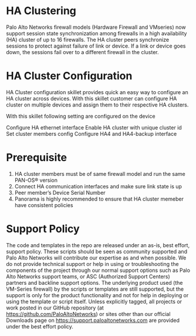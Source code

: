 # HA Clustering

Palo Alto Networks firewall models (Hardware Firewall and VMseries) now support session state synchronization among firewalls
in a high availability (HA) cluster of up to 16 firewalls. The HA cluster peers synchronize sessions to protect against failure of link or device. If a link or device goes down, the sessions fail over to a different firewall in the cluster.


# HA Cluster Configuration
HA Cluster configuration skillet provides quick an easy way to configure an HA cluster across devices. With this skillet customer can configure HA cluster on multiple devices and assign them to their respective HA clusters.

With this skillet following setting are configured on the device

Configure HA ethernet interface
Enable HA cluster with unique cluster id
Set cluster members config
Configure HA4 and HA4-backup interface

# Prerequisite
1) HA cluster members must be of same firewall model and run the same PAN-OS® version
2) Connect HA communication interfaces and make sure link state is up
3) Peer member’s Device Serial Number
4) Panorama is highly recommended to ensure that HA cluster memeber have consistent policies

# Support Policy
The code and templates in the repo are released under an as-is, best effort, support policy. These scripts should be seen as community supported and Palo Alto Networks will contribute our expertise as and when possible. We do not provide technical support or help in using or troubleshooting the components of the project through our normal support options such as Palo Alto Networks support teams, or ASC (Authorized Support Centers) partners and backline support options. The underlying product used (the VM-Series firewall) by the scripts or templates are still supported, but the support is only for the product functionality and not for help in deploying or using the template or script itself. Unless explicitly tagged, all projects or work posted in our GitHub repository (at https://github.com/PaloAltoNetworks) or sites other than our official Downloads page on https://support.paloaltonetworks.com are provided under the best effort policy.
